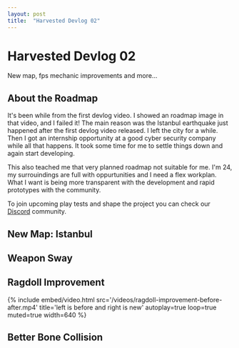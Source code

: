 ```yaml
---
layout: post
title:  "Harvested Devlog 02"
---
```



# Harvested Devlog 02

New map, fps mechanic improvements and more...

## About the Roadmap

It's been while from the first devlog video. I showed an roadmap image in that video, and I failed it! The main reason was the Istanbul earthquake just happened after the first devlog video released. I left the city for a while. Then I got an internship opportunity at a good cyber security company while all that happens. It took some time for me to settle things down and again start developing.

This also teached me that very planned roadmap not suitable for me. I'm 24, my surrouindings are full with oppurtunities and I need a flex workplan. What I want is being more transparent with the development and rapid prototypes with the community.

To join upcoming play tests and shape the project you can check our [Discord](https://discord.gg/PwynBxqNyy) community.

## New Map: Istanbul

	







## Weapon Sway

## Ragdoll Improvement

<div style="max-width:600px; margin:auto;">
{%
  include embed/video.html
  src='/videos/ragdoll-improvement-before-after.mp4'
  title='left is before and right is new'
  autoplay=true
  loop=true
  muted=true
  width=640
%}
</div>

## Better Bone Collision
